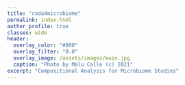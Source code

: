 ```yaml
---
title: "coda4microbiome"
permalink: index.html
author_profile: true
classes: wide
header:
  overlay_color: "#000"
  overlay_filter: "0.0"
  overlay_image: /assets/images/main.jpg
  caption: "Photo by Malu Calle (c) 2021"  
excerpt: "Compositional Analysis for Microbiome Studies"
---
```

# 

<!--- {% include coda4microbiome.html %} --->